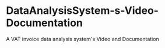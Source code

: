 # DataAnalysisSystem-s-Video-Documentation
A VAT invoice data analysis system's Video and Documentation
